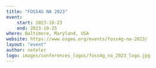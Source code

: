 ```yaml
---
title: "FOSS4G NA 2023"
event:
    start: 2023-10-23
    end: 2023-10-25
where: Baltimore, Maryland, USA
website: https://www.osgeo.org/events/foss4g-na-2023/
layout: "event"
author: neteler
logo: images/conferences_logos/foss4g_na_2023_logo.jpg
---
```

